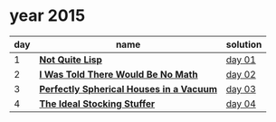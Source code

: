 # year 2015

| day | name | solution |
| --- | --- | --- |
| 1 | **[Not Quite Lisp](https://adventofcode.com/2015/day/1)** | [day 01](/aoc/src/bin/aoc2015/aoc2015_01.rs) |
| 2 | **[I Was Told There Would Be No Math](https://adventofcode.com/2015/day/2)** | [day 02](/aoc/src/bin/aoc2015/aoc2015_02.rs) |
| 3 | **[Perfectly Spherical Houses in a Vacuum](https://adventofcode.com/2015/day/3)** | [day 03](/aoc/src/bin/aoc2015/aoc2015_04.rs) |
| 4 | **[The Ideal Stocking Stuffer](https://adventofcode.com/2015/day/4)** | [day 04](/aoc/src/bin/aoc2015/aoc2015_04.rs) |